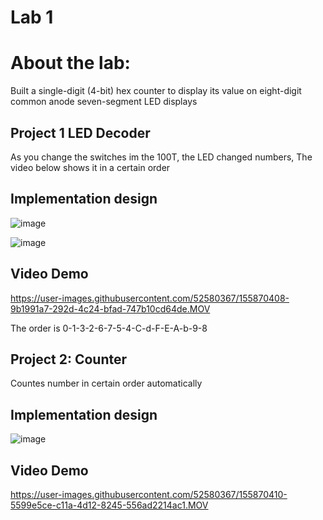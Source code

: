 # Lab 1 
# About the lab:
Built a single-digit (4-bit) hex counter to display its value on eight-digit common anode seven-segment LED displays

## Project 1 LED Decoder 
As you change the switches im the 100T, the LED changed numbers, The video below shows it in a certain order

## Implementation design 

![image](https://user-images.githubusercontent.com/52580367/155870622-b6ac0632-adb1-4754-8693-af14179b8641.png)



![image](https://user-images.githubusercontent.com/52580367/155862546-00108fe9-c80e-4044-ac82-8a06e21b6496.png)




## Video Demo

https://user-images.githubusercontent.com/52580367/155870408-9b1991a7-292d-4c24-bfad-747b10cd64de.MOV


The order is 0-1-3-2-6-7-5-4-C-d-F-E-A-b-9-8


## Project 2: Counter
Countes number in certain order automatically


## Implementation design 

![image](https://user-images.githubusercontent.com/52580367/155870583-450f4335-2aac-4c7d-b667-ecc6708678b6.png)

## Video Demo

https://user-images.githubusercontent.com/52580367/155870410-5599e5ce-c11a-4d12-8245-556ad2214ac1.MOV

